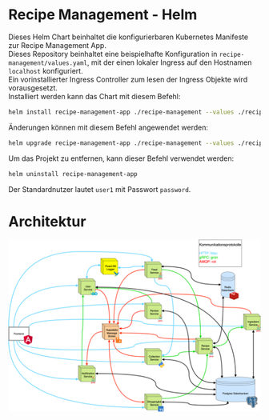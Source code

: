 # Recipe Management - Helm
Dieses Helm Chart beinhaltet die konfigurierbaren Kubernetes Manifeste zur Recipe Management App.\
Dieses Repository beinhaltet eine beispielhafte Konfiguration in `recipe-management/values.yaml`, mit der einen lokaler Ingress auf den Hostnamen `localhost` konfiguriert.\
Ein vorinstallierter Ingress Controller zum lesen der Ingress Objekte wird vorausgesetzt.\
Installiert werden kann das Chart mit diesem Befehl:
```bash
helm install recipe-management-app ./recipe-management --values ./recipe-management/values.yaml
```
Änderungen können mit diesem Befehl angewendet werden:
```bash
helm upgrade recipe-management-app ./recipe-management --values ./recipe-management/values.yaml
```
Um das Projekt zu entfernen, kann dieser Befehl verwendet werden:
```bash
helm uninstall recipe-management-app
```
Der Standardnutzer lautet `user1` mit Passwort `password`.

# Architektur
![](media/Infrastructure_Let_Him_Cook.png)